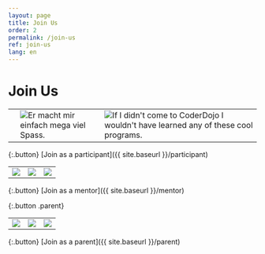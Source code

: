 ```yaml
---
layout: page
title: Join Us
order: 2
permalink: /join-us
ref: join-us
lang: en
---
```


# Join Us

<table>
<tr>
<td><img src="{{ site.baseurl }}/images/ninja-madeleine.jpg" title=""></td>
<td><img src="{{ site.baseurl }}/images/ninja-2018-valentin.jpg" title="Er macht mir einfach mega viel Spass."></td>
<td><img src="{{ site.baseurl }}/images/ninja-2018-lara.jpg" title="If I didn't come to CoderDojo I wouldn't have learned any of these cool programs."></td>
</tr>
</table>

{:.button}
[Join as a participant]({{ site.baseurl }}/participant)

<table>
<tr>
<td><img src="{{ site.baseurl }}/images/mentor-ale-roli.jpg"></td>
<td><img src="{{ site.baseurl }}/images/mentor-juan.jpg"></td>
<td><img src="{{ site.baseurl }}/images/mentor-empty.png"></td>
</tr>
</table>

{:.button}
[Join as a mentor]({{ site.baseurl }}/mentor)

{:.button .parent}
<table>
<tr>
<td><img src="{{ site.baseurl }}/images/mentor-empty.png"></td>
<td><img src="{{ site.baseurl }}/images/mentor-empty.png"></td>
<td><img src="{{ site.baseurl }}/images/mentor-empty.png"></td>
</tr>
</table>

{:.button}
[Join as a parent]({{ site.baseurl }}/parent)
